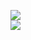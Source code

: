 [![](https://img.shields.io/badge/Made%20With-Github%20Spray-lightgrey.svg?style=for-the-badge&logo=github)](https://github.com/Annihil/github-spray#7572)  
[![](https://i.imgur.com/2DrTn0Z.gif)](https://github.com/Annihil/github-spray)
